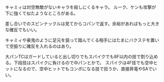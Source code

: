 キャミィは対空無敵がないキャラを殺しにくるキャラ。
ルーク、ケンも攻撃が下に強くて似たようなところがある。

差し合いでのスピンナックルは見てからコパンで返す。余裕があればもっと大きな確反でもいい。

キャミィや豪鬼のように足元を狙って踏んでくる相手にはたまにバクステを置いて空振りに確反を入れるのはあり。

大パンTCはガードしていると出し切りでもスパイクでも8F以内の技で割り込める。下段技はスパイクに負けるので中パンとかで。
スパイクは4F技でも空中ヒットになるので、空中ヒットでもコンボになる技で拾うか、直接昇竜やSAでいい。
